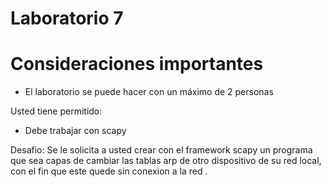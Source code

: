 
# Laboratorio 7
# Consideraciones importantes 

  - El laboratorio se puede hacer con un máximo de 2 personas
 
Usted tiene permitido:
  - Debe trabajar con scapy

Desafio:
  Se le solicita a usted crear con el framework scapy un programa que sea capas de cambiar las tablas arp de otro dispositivo de su red local,
 con el fin que este quede sin conexion a la red .

 
